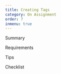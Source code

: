 ```yaml
---
title: Creating Tags
category: On Assignment
order: 7
inmenu: true
---
```

Summary

Requirements

Tips

Checklist
